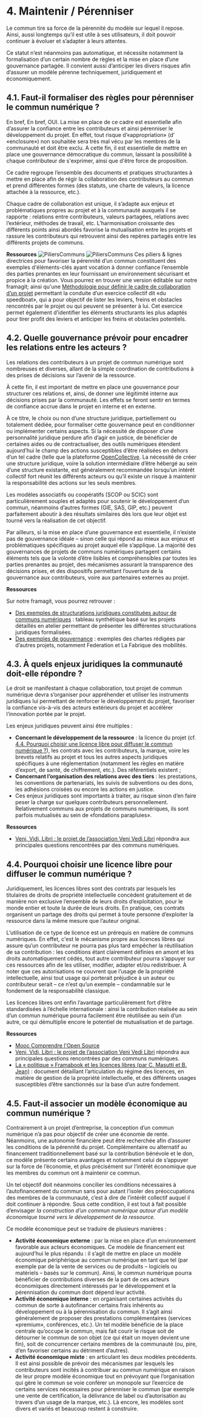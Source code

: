 # 4. Maintenir / Pérenniser 

Le commun tire sa force de la pérennité du modèle sur lequel il repose. Ainsi, aussi longtemps qu’il est utile à ses utilisateurs, il doit pouvoir continuer à évoluer et s’adapter à leurs attentes. 

Ce statut n’est néanmoins pas automatique, et nécessite notamment la formalisation d’un certain nombre de règles et la mise en place d’une gouvernance partagée. Il convient aussi d’anticiper les divers risques afin d’assurer un modèle pérenne techniquement, juridiquement et économiquement.

## 4.1. Faut-il formaliser des règles pour pérenniser le commun numérique ?

En bref, En bref, OUI. La mise en place de ce cadre est essentielle afin d’assurer la confiance entre les contributeurs et ainsi pérenniser le développement du projet. En effet, tout risque d’«appropriation» (d’ «enclosure») non souhaitée sera très mal vécu par les membres de la communauté et doit être exclu. A cette fin, il est essentielle de mettre en place une gouvernance démocratique du commun, laissant la possibilité à chaque contributeur de s'exprimer, ainsi que d'être force de proposition.

Ce cadre regroupe l’ensemble des documents et pratiques structurantes à mettre en place afin de régir la collaboration des contributeurs au commun et prend différentes formes (des statuts, une charte de valeurs, la licence attachée à la ressource, etc.). 

Chaque cadre de collaboration est unique, il s’adapte aux enjeux et problématiques propres au projet et à la communauté auxquels il se rapporte : relations entre contributeurs, valeurs partagées, relations avec l’extérieur, méthodes de travail, etc. L’harmonisation croissante des différents points ainsi abordés favorise la mutualisation entre les projets et rassure les contributeurs qui retrouvent ainsi des repères partagés entre les différents projets de communs. 


**Ressources**
![PiliersCommuns](images/3_PiliersPerenniteCommuns-1.png)
![PiliersCommuns](images/3_PiliersPerenniteCommuns-2.png)
Ces piliers & lignes directrices pour favoriser la pérennité d’un commun constituent des exemples d'éléments-clés ayant vocation à donner confiance  l’ensemble des parties prenantes en leur fournissant un environnement sécurisant et propice à la création. Vous pourrez en trouver une version éditable sur notre framagit; ainsi qu'une [Méthodologie pour définir le cadre de collaboration d’un projet](https://framagit.org/inno3/tutoriel-communs-numeriques/blob/master/ressources/M%C3%A9thodologie%20SpeedBoat%20-%20Cadre%20de%20collaboration.pdf) permettant la conduite d’un exercice collectif dit «du speedboat», qui a pour objectif de lister les leviers, freins et obstacles rencontrés par le projet ou qui peuvent se présenter à lui. Cet exercice permet également d’identifier les éléments structurants les plus adaptés pour tirer profit des leviers et anticiper les freins et obstacles potentiels.

## 4.2. Quelle gouvernance prévoir pour encadrer les relations entre les acteurs ?

Les relations des contributeurs à un projet de commun numérique sont nombreuses et diverses, allant de la simple coordination de contributions à des prises de décisions sur l’avenir de la ressource. 

À cette fin, il est important de mettre en place une gouvernance pour structurer ces relations et, ainsi, de donner une légitimité interne aux décisions prises par la communauté. Les effets se feront sentir en termes de confiance accrue dans le projet en interne et en externe. 

À ce titre, le choix ou non d’une structure juridique, partiellement ou totalement dédiée, pour formaliser cette gouvernance peut en conditionner ou implémenter certains aspects. Si la nécessité de disposer d’une personnalité juridique perdure afin d’agir en justice, de bénéficier de certaines aides ou de contractualiser, des outils numériques étendent aujourd’hui le champ des actions susceptibles d’être réalisées en dehors d’un tel cadre (telle que la plateforme [OpenCollective](https://opencollective.com). La nécessité de créer une structure juridique, voire la solution intermédiaire d’être hébergé au sein d’une structure existante, est généralement recommandée lorsqu’un intérêt collectif fort réunit les différents acteurs ou qu’il existe un risque à maintenir la responsabilité des actions sur les seuls membres.

Les modèles associatifs ou coopératifs (SCOP ou SCIC) sont particulièrement souples et adaptés pour soutenir le développement d’un commun, néanmoins d’autres formes (GIE, SAS, GIP, etc.) peuvent parfaitement aboutir à des résultats similaires dès lors que leur objet est tourné vers la réalisation de cet objectif.

Par ailleurs, si la mise en place d’une gouvernance est essentielle, il n’existe pas de gouvernance idéale – sinon celle qui répond au mieux aux enjeux et problématiques spécifiques au projet auquel elle s’applique. La majorité des gouvernances de projets de communs numériques partagent certains éléments tels que la volonté d’être lisibles et compréhensibles par toutes les parties prenantes au projet, des mécanismes assurant la transparence des décisions prises, et des dispositifs permettant l’ouverture de la gouvernance aux contributeurs, voire aux partenaires externes au projet. 


**Ressources**

Sur notre framagit, vous pourrez retrouver :

* [Des exemples de structurations juridiques constituées autour de communs numériques](https://framagit.org/inno3/tutoriel-communs-numeriques/blob/master/ressources/Exemples_StructuresJuridiques_Communs.pdf) : tableau synthétique basé sur les projets détaillés en atelier permettant de présenter les différentes structurations juridiques formalisées.
* [Des exemples de gouvernance](https://framagit.org/inno3/tutoriel-communs-numeriques/blob/master/ressources/ExemplesChartes-CadresCollaboration.pdf) : exemples des chartes rédigées par d’autres projets, notamment Federation et La Fabrique des mobilités.

## 4.3. À quels enjeux juridiques la communauté doit-elle répondre ?

Le droit se manifestant à chaque collaboration, tout projet de commun numérique devra s’organiser pour appréhender et utiliser les instruments juridiques lui permettant de renforcer le développement du projet, favoriser la confiance vis-à-vis des acteurs extérieurs du projet et accélérer l’innovation portée par le projet.

Les enjeux juridiques peuvent ainsi être multiples :

*    **Concernant le développement de la ressource** : la licence du projet (cf. [4.4. Pourquoi choisir une licence libre pour diffuser le commun numérique ?](https://vbachelet.frama.io/tutoriel-communs-numeriques/02-Tutoriel/#44-pourquoi-choisir-une-licence-libre-pour-diffuser-le-commun-numerique)), les contrats avec les contributeurs, la marque, voire les brevets relatifs au projet et tous les autres aspects juridiques spécifiques à une réglementation (notamment les règles en matière d’export, de santé, de chiffrement, etc.). Des référentiels existent ; 
*    **Concernant l’organisation des relations avec des tiers** : les prestations, les conventions de partenariats, les suivis de subventions ou des dons, les adhésions croisées ou encore les actions en justice.
* Ces enjeux juridiques sont importants à traiter, au risque sinon d’en faire peser la charge sur quelques contributeurs personnellement. Relativement communs aux projets de communs numériques, ils sont parfois mutualisés au sein de «fondations parapluies». 


**Ressources**

   * [Veni, Vidi, Libri : le projet de l’association Veni Vedi Libri](vvlibri.org/fr) répondra aux principales questions rencontrées par des communs numériques.

## 4.4. Pourquoi choisir une licence libre pour diffuser le commun numérique ? 

Juridiquement, les licences libres sont des contrats par lesquels les titulaires de droits de propriété intellectuelle concèdent gratuitement et de manière non exclusive l’ensemble de leurs droits d’exploitation, pour le monde entier et toute la durée de leurs droits. En pratique, ces contrats organisent un partage des droits qui permet à toute personne d’exploiter la ressource dans la même mesure que l’auteur original.

L’utilisation de ce type de licence est un prérequis en matière de communs numériques. En effet, c'est le mécanisme propre aux licences libres qui assure qu’un contributeur ne pourra pas plus tard empêcher la réutilisation de sa contribution : les conditions étant clairement définies en amont et les droits automatiquement cédés, tout autre contributeur pourra s’appuyer sur ces ressources afin de les utiliser, modifier, adapter et/ou redistribuer. À noter que ces autorisations ne couvrent que l’usage de la propriété intellectuelle, ainsi tout usage qui porterait préjudice à un auteur ou contributeur serait – ce n’est qu’un exemple – condamnable sur le fondement de la responsabilité classique.

Les licences libres ont enfin l’avantage particulièrement fort d’être standardisées à l’échelle internationale : ainsi la contribution réalisée au sein d’un commun numérique pourra facilement être réutilisée au sein d’un autre, ce qui démultiplie encore le potentiel de mutualisation et de partage.


**Ressources**

*    [Mooc Comprendre l'Open Source](https://framatube.org/video-channels/e4985792-98ca-49be-a1aa-bceecd1c8051/videos)
*    [Veni, Vidi, Libri : le projet de l’association Veni Vedi Libri](vvlibri.org/fr) répondra aux principales questions rencontrées par des communs numériques.
*    [La « politique » Framabook et les licences libres (par C. Masutti et B. Jean)](https://framablog.org/2013/10/16/framabook-et-licences-libres/) : document détaillant l’articulation du régime des licences, en matière de gestion de la propriété intellectuelle, et des différents usages susceptibles d’être sanctionnés sur la base d’un autre fondement.

## 4.5. Faut-il associer un modèle économique au commun numérique ?
 
Contrairement à un projet d’entreprise, la conception d’un commun numérique n’a pas pour objectif de créer une économie de rente. Néanmoins, une autonomie financière peut être recherchée afin d’assurer les conditions de la pérennité du projet. Complémentaire ou alternatif au financement traditionnellement basé sur la contribution bénévole et le don, ce modèle présente certains avantages et notamment celui de s’appuyer sur la force de l’économie, et plus précisément sur l’intérêt économique que les membres du commun ont à maintenir ce commun.

Un tel objectif doit néanmoins concilier les conditions nécessaires à l’autofinancement du commun sans pour autant l’isoler des préoccupations des membres de la communauté, c’est à dire de l’intérêt collectif auquel il doit continuer à répondre. Sous cette condition, il est tout à fait possible d’envisager *la construction d’un commun numérique autour d’un modèle économique tourné vers le développement de la ressource.*

Ce modèle économique peut se traduire de plusieurs manières :

   * **Activité économique externe** : par la mise en place d’un environnement favorable aux acteurs économiques. Ce modèle de financement est aujourd’hui le plus répandu : il s’agit de mettre en place un modèle économique périphérique au commun numérique en tant que tel (par exemple par de la vente de services ou de produits – logiciels ou matériels – basés sur le commun). Ainsi, le commun numérique pourra bénéficier de contributions diverses de la part de ces acteurs économiques directement intéressés par le développement et la pérennisation du commun dont dépend leur activité. 
   * **Activité économique interne** : en organisant certaines activités du commun de sorte à autofinancer certains frais inhérents au développement ou à la pérennisation du commun. Il s’agit ainsi généralement de proposer des prestations complémentaires (services «premium», conférences, etc.). Un tel modèle bénéficie de la place centrale qu’occupe le commun, mais fait courir le risque soit de détourner le commun de son objet (ce qui était un moyen devient une fin), soit de concurrencer certains membres de la communauté (ou, pire, d’en favoriser certains au détriment d’autres). 
   * **Activité économique mixte** : en articulant les deux modèles précédents. Il est ainsi possible de prévoir des mécanismes par lesquels les contributeurs sont incités à contribuer au commun numérique en raison de leur propre modèle économique tout en prévoyant que l’organisation qui gère le commun se voie conférer un monopole sur l’exercice de certains services nécessaires pour pérenniser le commun (par exemple une vente de certification, la délivrance de label ou d’autorisation au travers d’un usage de la marque, etc.).
Là encore, les modèles sont divers et variés et beaucoup restent à construire.
